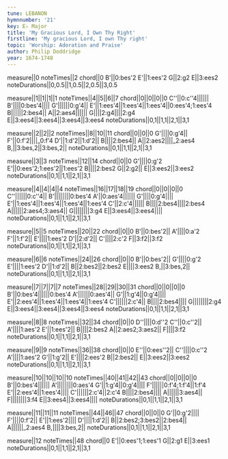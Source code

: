 ```yaml
---
tune: LEBANON
hymnnumber: '21'
key: E♭ Major
title: 'My Gracious Lord, I Own Thy Right'
firstline: 'My gracious Lord, I own Thy right'
topic: 'Worship: Adoration and Praise'
author: Philip Doddridge
year: 1674-1748
---
```

measure||0
noteTimes||2
chord||0
B'||0:bes'2
E'||1:ees'2
G||2:g2
E||3:ees2
noteDurations||0,0.5||1,0.5||2,0.5||3,0.5

measure||1||1||1||1
noteTimes||4||5||6||7
chord||0||0||0||0
C''||0:c''4||||||
B'||||0:bes'4||||
G'||||||0:g'4||
E'||1:ees'4||1:ees'4||1:ees'4||0:ees'4;1:ees'4
B||||||2:bes4||
A||2:aes4||||||
G||||2:g4||||2:g4
E||3:ees4||3:ees4||3:ees4||3:ees4
noteDurations||0,1||1,1||2,1||3,1

measure||2||2||2
noteTimes||8||10||11
chord||0||0||0
G'||||0:g'4||
F'||0:f'2||||_0:f'4
D'||1:d'2||1:d'2||
B||||2:bes4||
A||2:aes2||||_2:aes4
B,||3:bes,2||3:bes,2||
noteDurations||0,1||1,1||2,1||3,1

measure||3||3
noteTimes||12||14
chord||0||0
G'||||0:g'2
E'||0:ees'2;1:ees'2||1:ees'2
B||||2:bes2
G||2:g2||
E||3:ees2||3:ees2
noteDurations||0,1||1,1||2,1||3,1

measure||4||4||4||4
noteTimes||16||17||18||19
chord||0||0||0||0
C''||||||0:c''4||
B'||||||||0:bes'4
A'||0:aes'4||||||
G'||||0:g'4||||
E'||1:ees'4||1:ees'4||1:ees'4||1:ees'4
C'||2:c'4||||||
B||||2:bes4||||2:bes4
A||||||2:aes4;3:aes4||
G||||||||3:g4
E||3:ees4||3:ees4||||
noteDurations||0,1||1,1||2,1||3,1

measure||5||5
noteTimes||20||22
chord||0||0
B'||0:bes'2||
A'||||0:a'2
F'||1:f'2||
E'||||1:ees'2
D'||2:d'2||
C'||||2:c'2
F||3:f2||3:f2
noteDurations||0,1||1,1||2,1||3,1

measure||6||6
noteTimes||24||26
chord||0||0
B'||0:bes'2||
G'||||0:g'2
E'||||1:ees'2
D'||1:d'2||
B||2:bes2||2:bes2
E||||3:ees2
B,||3:bes,2||
noteDurations||0,1||1,1||2,1||3,1

measure||7||7||7||7
noteTimes||28||29||30||31
chord||0||0||0||0
B'||0:bes'4||||||0:bes'4
A'||||||0:aes'4||
G'||1:g'4||0:g'4||||
E'||2:ees'4||1:ees'4||1:ees'4||1:ees'4
C'||||||2:c'4||
B||||2:bes4||||
G||||||||2:g4
E||3:ees4||3:ees4||3:ees4||3:ees4
noteDurations||0,1||1,1||2,1||3,1

measure||8||8
noteTimes||32||34
chord||0||0
D''||||0:d''2
C''||0:c''2||
A'||||1:aes'2
E'||1:ees'2||
B||||2:bes2
A||2:aes2;3:aes2||
F||||3:f2
noteDurations||0,1||1,1||2,1||3,1

measure||9||9
noteTimes||36||38
chord||0||0
E''||0:ees''2||
C''||||0:c''2
A'||||1:aes'2
G'||1:g'2||
E'||||2:ees'2
B||2:bes2||
E||3:ees2||3:ees2
noteDurations||0,1||1,1||2,1||3,1

measure||10||10||10||10
noteTimes||40||41||42||43
chord||0||0||0||0
B'||0:bes'4||||||
A'||||||||0:aes'4
G'||1:g'4||0:g'4||||
F'||||||0:f'4;1:f'4||1:f'4
E'||2:ees'4||1:ees'4||||
C'||||||2:c'4||2:c'4
B||||2:bes4||||
A||||||3:aes4||
F||||||||3:f4
E||3:ees4||3:ees4||||
noteDurations||0,1||1,1||2,1||3,1

measure||11||11||11
noteTimes||44||46||47
chord||0||0||0
G'||0:g'2||||
F'||||0:f'2||
E'||1:ees'2||||
D'||||1:d'2||
B||2:bes2;3:bes2||2:bes4||
A||||||_2:aes4
B,||||3:bes,2||
noteDurations||0,1||1,1||2,1||3,1

measure||12
noteTimes||48
chord||0
E'||0:ees'1;1:ees'1
G||2:g1
E||3:ees1
noteDurations||0,1||1,1||2,1||3,1

